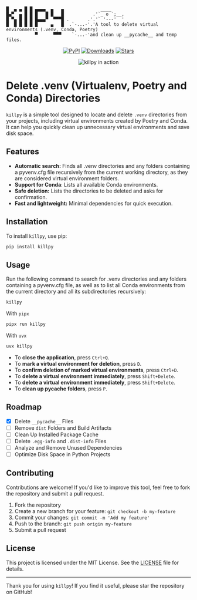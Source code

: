 <div align="center">

</div>

```plaintext
█  ▄ ▄ █ █ ▄▄▄▄  ▄   ▄              ____
█▄▀  ▄ █ █ █   █ █   █           .'`_ o `;__,
█ ▀▄ █ █ █ █▄▄▄▀  ▀▀▀█ .       .'.'` '---'  '
█  █ █ █ █ █     ▄   █  .`-...-'.'A tool to delete virtual environments (.venv, Conda, Poetry)
           ▀      ▀▀▀    `-...-'and clean up __pycache__ and temp files.
```

<div align="center">

[![PyPI](https://img.shields.io/pypi/v/killpy.svg)](https://pypi.org/project/killpy/)
[![Downloads](https://static.pepy.tech/personalized-badge/killpy?period=month&units=international_system&left_color=grey&right_color=blue&left_text=PyPi%20Downloads)](https://pepy.tech/project/killpy)
[![Stars](https://img.shields.io/github/stars/Tlaloc-Es/killpy?color=yellow&style=flat)](https://github.com/Tlaloc-Es/killpy/stargazers)

![killpy in action](show.gif)

</div>

# Delete .venv (Virtualenv, Poetry and Conda) Directories

`killpy` is a simple tool designed to locate and delete `.venv` directories from your projects, including virtual environments created by Poetry and Conda. It can help you quickly clean up unnecessary virtual environments and save disk space.

## Features

- **Automatic search:** Finds all .venv directories and any folders containing a pyvenv.cfg file recursively from the current working directory, as they are considered virtual environment folders.
- **Support for Conda**: Lists all available Conda environments.
- **Safe deletion:** Lists the directories to be deleted and asks for confirmation.
- **Fast and lightweight:** Minimal dependencies for quick execution.

## Installation

To install `killpy`, use pip:

```bash
pip install killpy
```

## Usage

Run the following command to search for .venv directories and any folders containing a pyvenv.cfg file, as well as to list all Conda environments from the current directory and all its subdirectories recursively:

```bash
killpy
```

With `pipx`

```bash
pipx run killpy
```

With `uvx`

```bash
uvx killpy
```

- To **close the application**, press `Ctrl+Q`.
- To **mark a virtual environment for deletion**, press `D`.
- To **confirm deletion of marked virtual environments**, press `Ctrl+D`.
- To **delete a virtual environment immediately**, press `Shift+Delete`.
- To **delete a virtual environment immediately**, press `Shift+Delete`.
- To **clean up __pycache__ folders**, press `P`.

## Roadmap

- [x] Delete `__pycache__` Files
- [ ] Remove `dist` Folders and Build Artifacts
- [ ] Clean Up Installed Package Cache
- [ ] Delete `.egg-info` and `.dist-info` Files
- [ ] Analyze and Remove Unused Dependencies
- [ ] Optimize Disk Space in Python Projects

## Contributing

Contributions are welcome! If you'd like to improve this tool, feel free to fork the repository and submit a pull request.

1. Fork the repository
1. Create a new branch for your feature: `git checkout -b my-feature`
1. Commit your changes: `git commit -m 'Add my feature'`
1. Push to the branch: `git push origin my-feature`
1. Submit a pull request

## License

This project is licensed under the MIT License. See the [LICENSE](LICENSE) file for details.

______________________________________________________________________

Thank you for using `killpy`! If you find it useful, please star the repository on GitHub!
